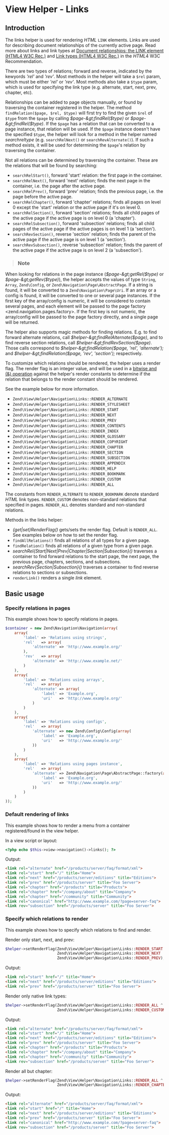 # View Helper - Links

## Introduction

The links helper is used for rendering *HTML* `LINK` elements. Links are used for describing
document relationships of the currently active page. Read more about links and link types at
[Document relationships: the LINK element (HTML4 W3C
Rec.)](http://www.w3.org/TR/html4/struct/links.html#h-12.3) and [Link types (HTML4 W3C
Rec.)](http://www.w3.org/TR/html4/types.html#h-6.12) in the *HTML*4 W3C Recommendation.

There are two types of relations; forward and reverse, indicated by the kewyords *'rel'* and
*'rev'*. Most methods in the helper will take a `$rel` param, which must be either *'rel'* or
*'rev'*. Most methods also take a `$type` param, which is used for specifying the link type (e.g.
alternate, start, next, prev, chapter, etc).

Relationships can be added to page objects manually, or found by traversing the container registered
in the helper. The method `findRelation($page, $rel, $type)` will first try to find the given `$rel`
of `$type` from the `$page` by calling *$page-&gt;findRel($type)* or *$page-&gt;findRel($type)*. If
the `$page` has a relation that can be converted to a page instance, that relation will be used. If
the `$page` instance doesn't have the specified `$type`, the helper will look for a method in the
helper named *search$rel$type* (e.g. `searchRelNext()` or `searchRevAlternate()`). If such a method
exists, it will be used for determining the `$page`'s relation by traversing the container.

Not all relations can be determined by traversing the container. These are the relations that will
be found by searching:

- `searchRelStart()`, forward 'start' relation: the first page in the container.
- `searchRelNext()`, forward 'next' relation; finds the next page in the container, i.e. the page
after the active page.
- `searchRelPrev()`, forward 'prev' relation; finds the previous page, i.e. the page before the
active page.
- `searchRelChapter()`, forward 'chapter' relations; finds all pages on level 0 except the 'start'
relation or the active page if it's on level 0.
- `searchRelSection()`, forward 'section' relations; finds all child pages of the active page if the
active page is on level 0 (a 'chapter').
- `searchRelSubsection()`, forward 'subsection' relations; finds all child pages of the active page
if the active pages is on level 1 (a 'section').
- `searchRevSection()`, reverse 'section' relation; finds the parent of the active page if the
active page is on level 1 (a 'section').
- `searchRevSubsection()`, reverse 'subsection' relation; finds the parent of the active page if the
active page is on level 2 (a 'subsection').

> ### Note
When looking for relations in the page instance (*$page-&gt;getRel($type)* or
*$page-&gt;getRev($type)*), the helper accepts the values of type `String`, `Array`, `Zend\Config`,
or `Zend\Navigation\Page\AbstractPage`. If a string is found, it will be converted to a
`Zend\Navigation\Page\Uri`. If an array or a config is found, it will be converted to one or several
page instances. If the first key of the array/config is numeric, it will be considered to contain
several pages, and each element will be passed to the page factory
&lt;zend.navigation.pages.factory&gt;. If the first key is not numeric, the array/config will be
passed to the page factory directly, and a single page will be returned.

The helper also supports magic methods for finding relations. E.g. to find forward alternate
relations, call *$helper-&gt;findRelAlternate($page)*, and to find reverse section relations, call
*$helper-&gt;findRevSection($page)*. Those calls correspond to *$helper-&gt;findRelation($page,
'rel', 'alternate');* and *$helper-&gt;findRelation($page, 'rev', 'section');* respectively.

To customize which relations should be rendered, the helper uses a render flag. The render flag is
an integer value, and will be used in a [bitwise and (&)
operation](http://php.net/manual/en/language.operators.bitwise.php) against the helper's render
constants to determine if the relation that belongs to the render constant should be rendered.

See the example below for more information.

- `Zend\View\Helper\Navigation\Links::RENDER_ALTERNATE`
- `Zend\View\Helper\Navigation\Links::RENDER_STYLESHEET`
- `Zend\View\Helper\Navigation\Links::RENDER_START`
- `Zend\View\Helper\Navigation\Links::RENDER_NEXT`
- `Zend\View\Helper\Navigation\Links::RENDER_PREV`
- `Zend\View\Helper\Navigation\Links::RENDER_CONTENTS`
- `Zend\View\Helper\Navigation\Links::RENDER_INDEX`
- `Zend\View\Helper\Navigation\Links::RENDER_GLOSSARY`
- `Zend\View\Helper\Navigation\Links::RENDER_COPYRIGHT`
- `Zend\View\Helper\Navigation\Links::RENDER_CHAPTER`
- `Zend\View\Helper\Navigation\Links::RENDER_SECTION`
- `Zend\View\Helper\Navigation\Links::RENDER_SUBSECTION`
- `Zend\View\Helper\Navigation\Links::RENDER_APPENDIX`
- `Zend\View\Helper\Navigation\Links::RENDER_HELP`
- `Zend\View\Helper\Navigation\Links::RENDER_BOOKMARK`
- `Zend\View\Helper\Navigation\Links::RENDER_CUSTOM`
- `Zend\View\Helper\Navigation\Links::RENDER_ALL`

The constants from `RENDER_ALTERNATE` to `RENDER_BOOKMARK` denote standard *HTML* link types.
`RENDER_CUSTOM` denotes non-standard relations that specified in pages. `RENDER_ALL` denotes
standard and non-standard relations.

Methods in the links helper:

- *{get|set}RenderFlag()* gets/sets the render flag. Default is `RENDER_ALL`. See examples below on
how to set the render flag.
- `findAllRelations()` finds all relations of all types for a given page.
- `findRelation()` finds all relations of a given type from a given page.
- *searchRel{Start|Next|Prev|Chapter|Section|Subsection}()* traverses a container to find forward
relations to the start page, the next page, the previous page, chapters, sections, and subsections.
- *searchRev{Section|Subsection}()* traverses a container to find reverse relations to sections or
subsections.
- `renderLink()` renders a single *link* element.

## Basic usage

### Specify relations in pages

This example shows how to specify relations in pages.

```php
$container = new Zend\Navigation\Navigation(array(
    array(
        'label' => 'Relations using strings',
        'rel'   => array(
            'alternate' => 'http://www.example.org/'
        ),
        'rev'   => array(
            'alternate' => 'http://www.example.net/'
        )
    ),
    array(
        'label' => 'Relations using arrays',
        'rel'   => array(
            'alternate' => array(
                'label' => 'Example.org',
                'uri'   => 'http://www.example.org/'
            )
        )
    ),
    array(
        'label' => 'Relations using configs',
        'rel'   => array(
            'alternate' => new Zend\Config\Config(array(
                'label' => 'Example.org',
                'uri'   => 'http://www.example.org/'
            ))
        )
    ),
    array(
        'label' => 'Relations using pages instance',
        'rel'   => array(
            'alternate' => Zend\Navigation\Page\AbstractPage::factory(array(
                'label' => 'Example.org',
                'uri'   => 'http://www.example.org/'
            ))
        )
    )
));
```

### Default rendering of links

This example shows how to render a menu from a container registered/found in the view helper.

In a view script or layout:

```php
<?php echo $this->view->navigation()->links(); ?>
```

Output:

```html
<link rel="alternate" href="/products/server/faq/format/xml">
<link rel="start" href="/" title="Home">
<link rel="next" href="/products/server/editions" title="Editions">
<link rel="prev" href="/products/server" title="Foo Server">
<link rel="chapter" href="/products" title="Products">
<link rel="chapter" href="/company/about" title="Company">
<link rel="chapter" href="/community" title="Community">
<link rel="canonical" href="http://www.example.com/?page=server-faq">
<link rev="subsection" href="/products/server" title="Foo Server">
```

### Specify which relations to render

This example shows how to specify which relations to find and render.

Render only start, next, and prev:

```php
$helper->setRenderFlag(Zend\View\Helper\Navigation\Links::RENDER_START |
                       Zend\View\Helper\Navigation\Links::RENDER_NEXT |
                       Zend\View\Helper\Navigation\Links::RENDER_PREV);
```

Output:

```html
<link rel="start" href="/" title="Home">
<link rel="next" href="/products/server/editions" title="Editions">
<link rel="prev" href="/products/server" title="Foo Server">
```

Render only native link types:

```php
$helper->setRenderFlag(Zend\View\Helper\Navigation\Links::RENDER_ALL ^
                       Zend\View\Helper\Navigation\Links::RENDER_CUSTOM);
```

Output:

```html
<link rel="alternate" href="/products/server/faq/format/xml">
<link rel="start" href="/" title="Home">
<link rel="next" href="/products/server/editions" title="Editions">
<link rel="prev" href="/products/server" title="Foo Server">
<link rel="chapter" href="/products" title="Products">
<link rel="chapter" href="/company/about" title="Company">
<link rel="chapter" href="/community" title="Community">
<link rev="subsection" href="/products/server" title="Foo Server">
```

Render all but chapter:

```php
$helper->setRenderFlag(Zend\View\Helper\Navigation\Links::RENDER_ALL ^
                       Zend\View\Helper\Navigation\Links::RENDER_CHAPTER);
```

Output:

```html
<link rel="alternate" href="/products/server/faq/format/xml">
<link rel="start" href="/" title="Home">
<link rel="next" href="/products/server/editions" title="Editions">
<link rel="prev" href="/products/server" title="Foo Server">
<link rel="canonical" href="http://www.example.com/?page=server-faq">
<link rev="subsection" href="/products/server" title="Foo Server">
```
